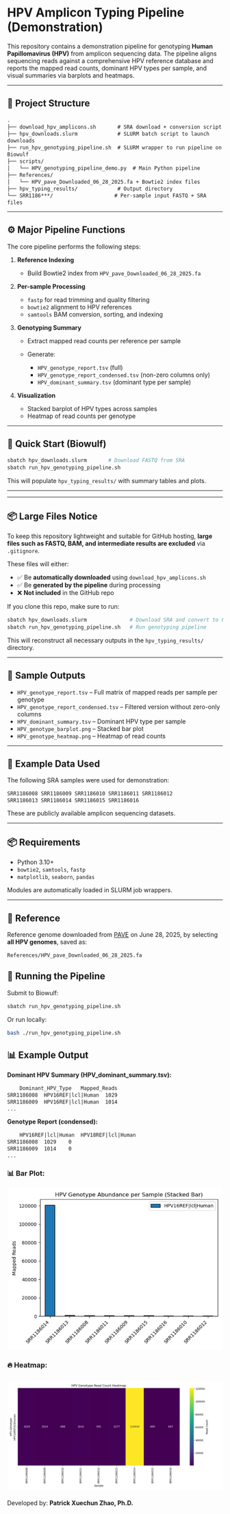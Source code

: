 # HPV Amplicon Typing Pipeline (Demonstration)

This repository contains a demonstration pipeline for genotyping **Human Papillomavirus (HPV)** from amplicon sequencing data. The pipeline aligns sequencing reads against a comprehensive HPV reference database and reports the mapped read counts, dominant HPV types per sample, and visual summaries via barplots and heatmaps.

---

## 📁 Project Structure

```
.
├── download_hpv_amplicons.sh       # SRA download + conversion script
├── hpv_downloads.slurm             # SLURM batch script to launch downloads
├── run_hpv_genotyping_pipeline.sh  # SLURM wrapper to run pipeline on Biowulf
├── scripts/
│   └── HPV_genotyping_pipeline_demo.py  # Main Python pipeline
├── References/
│   └── HPV_pave_Downloaded_06_28_2025.fa + Bowtie2 index files
├── hpv_typing_results/             # Output directory
└── SRR1186***/                    # Per-sample input FASTQ + SRA files
```

---

## ⚙️ Major Pipeline Functions

The core pipeline performs the following steps:

1. **Reference Indexing**

   * Build Bowtie2 index from `HPV_pave_Downloaded_06_28_2025.fa`

2. **Per-sample Processing**

   * `fastp` for read trimming and quality filtering
   * `bowtie2` alignment to HPV references
   * `samtools` BAM conversion, sorting, and indexing

3. **Genotyping Summary**

   * Extract mapped read counts per reference per sample
   * Generate:

     * `HPV_genotype_report.tsv` (full)
     * `HPV_genotype_report_condensed.tsv` (non-zero columns only)
     * `HPV_dominant_summary.tsv` (dominant type per sample)

4. **Visualization**

   * Stacked barplot of HPV types across samples
   * Heatmap of read counts per genotype

---

## 🚀 Quick Start (Biowulf)

```bash
sbatch hpv_downloads.slurm       # Download FASTQ from SRA
sbatch run_hpv_genotyping_pipeline.sh
```

This will populate `hpv_typing_results/` with summary tables and plots.

---

---

## 📦 Large Files Notice

To keep this repository lightweight and suitable for GitHub hosting, **large files such as FASTQ, BAM, and intermediate results are excluded** via `.gitignore`.

These files will either:

* ✅ Be **automatically downloaded** using `download_hpv_amplicons.sh`
* ✅ Be **generated by the pipeline** during processing
* ❌ **Not included** in the GitHub repo

If you clone this repo, make sure to run:

```bash
sbatch hpv_downloads.slurm              # Download SRA and convert to FASTQ
sbatch run_hpv_genotyping_pipeline.sh   # Run genotyping pipeline
```

This will reconstruct all necessary outputs in the `hpv_typing_results/` directory.

---

## 📆 Sample Outputs

* `HPV_genotype_report.tsv` – Full matrix of mapped reads per sample per genotype
* `HPV_genotype_report_condensed.tsv` – Filtered version without zero-only columns
* `HPV_dominant_summary.tsv` – Dominant HPV type per sample
* `HPV_genotype_barplot.png` – Stacked bar plot
* `HPV_genotype_heatmap.png` – Heatmap of read counts

---

## 📆 Example Data Used

The following SRA samples were used for demonstration:

```
SRR1186008 SRR1186009 SRR1186010 SRR1186011 SRR1186012
SRR1186013 SRR1186014 SRR1186015 SRR1186016
```

These are publicly available amplicon sequencing datasets.

---

## 📦 Requirements

* Python 3.10+
* `bowtie2`, `samtools`, `fastp`
* `matplotlib`, `seaborn`, `pandas`

Modules are automatically loaded in SLURM job wrappers.

---

## 💜 Reference

Reference genome downloaded from [PAVE](https://pave.niaid.nih.gov/search/search_database) on June 28, 2025, by selecting **all HPV genomes**, saved as:

```
References/HPV_pave_Downloaded_06_28_2025.fa
```

## 🚀 Running the Pipeline

Submit to Biowulf:

```bash
sbatch run_hpv_genotyping_pipeline.sh
```

Or run locally:

```bash
bash ./run_hpv_genotyping_pipeline.sh
```

## 📊 Example Output

**Dominant HPV Summary (HPV\_dominant\_summary.tsv):**

```
	Dominant_HPV_Type	Mapped_Reads
SRR1186008	HPV16REF|lcl|Human	1029
SRR1186009	HPV16REF|lcl|Human	1014
...
```

**Genotype Report (condensed):**

```
	HPV16REF|lcl|Human	HPV18REF|lcl|Human
SRR1186008	1029	0
SRR1186009	1014	0
...
```



### 📊 Bar Plot:

![HPV Barplot](hpv_typing_results/HPV_genotype_barplot.png)

### 🔥 Heatmap:

![HPV Heatmap](hpv_typing_results/HPV_genotype_heatmap.png)
---

Developed by: **Patrick Xuechun Zhao, Ph.D.**

